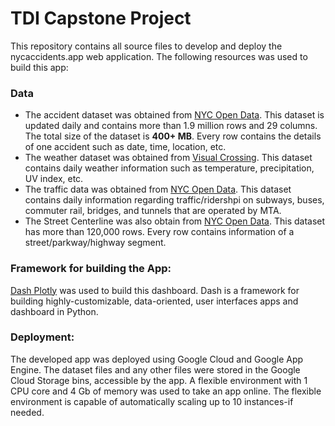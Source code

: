 # TDI Capstone Project

This repository contains all source files to develop and deploy the nycaccidents.app web application. The following resources was used to build this app:

### Data
* The accident dataset was obtained from [NYC Open Data](https://data.cityofnewyork.us/Public-Safety/Motor-Vehicle-Collisions-Crashes/h9gi-nx95). This dataset is updated daily and contains more than 1.9 million rows and 29 columns. The total size of the dataset is **400+ MB**. Every row contains the details of one accident such as date, time, location, etc.
* The weather dataset was obtained from [Visual Crossing](https://www.visualcrossing.com/). This dataset contains daily weather information such as temperature, precipitation, UV index, etc.
* The traffic data was obtained from [NYC Open Data](https://data.cityofnewyork.us/Transportation/MTA-Data/mmu8-8w8b). This dataset contains daily information regarding traffic/ridershpi on subways, buses, commuter rail, bridges, and tunnels that are operated by MTA.
* The Street Centerline was also obtain from [NYC Open Data](https://data.cityofnewyork.us/City-Government/NYC-Street-Centerline-CSCL-/exjm-f27b). This dataset has more than 120,000 rows. Every row contains information of a street/parkway/highway segment. 

### Framework for building the App:
[Dash Plotly](https://dash.plotly.com/introduction) was used to build this dashboard. 
Dash is a framework for building highly-customizable, data-oriented, user interfaces apps and dashboard in Python.

### Deployment:
The developed app was deployed using Google Cloud and Google App Engine. The dataset files and any other files were stored in the Google Cloud Storage bins, accessible by the app. A flexible environment with 1 CPU core and 4 Gb of memory was used to take an app online. The flexible environment is capable of automatically scaling up to 10 instances-if needed.
